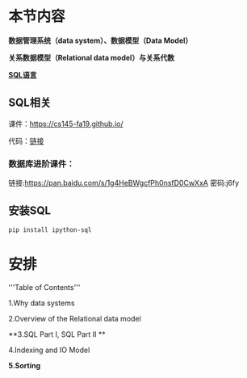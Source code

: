 # 本节内容

**数据管理系统（data system）、数据模型（Data Model）**

**关系数据模型（Relational data model）与关系代数**

**[SQL语言](https://www.w3school.com.cn/sql/sql_syntax.asp)**

## SQL相关

课件：https://cs145-fa19.github.io/

代码：[链接](../../ML-BD-Algo/cs145-2018)

### 数据库进阶课件：

链接:https://pan.baidu.com/s/1g4HeBWgcfPh0nsfD0CwXxA  密码:j6fy

## 安装SQL

`pip install ipython-sql`

# 安排 

'''Table of Contents'''

 1.Why data systems

 2.Overview of the Relational data model

 **3.SQL Part I, SQL Part II **

 4.Indexing and IO Model

 **5.Sorting**
